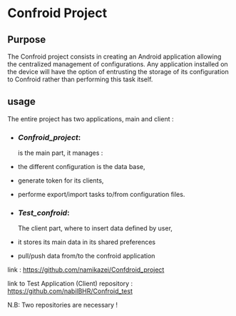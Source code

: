 # Confroid Project

## Purpose

The Confroid project consists in creating an Android application allowing the centralized management of configurations. Any application installed on the device will have the option of entrusting the storage of its configuration to Confroid rather than performing this task itself.

## usage

The entire project has two applications, main and client :

- ### _Confroid_project_:

  is the main part, it manages :
- the different configuration is the data base,
- generate token for its clients,
- performe export/import tasks to/from configuration files.

- ### _Test_confroid_:

  The client part, where to insert data defined by user,
- it stores its main data in its shared preferences
- pull/push data from/to the confroid application


link :
https://github.com/namikazei/Confdroid_project

link to Test Application (Client) repository :
https://github.com/nabilBHR/Confroid_test

N.B: Two repositories are necessary !